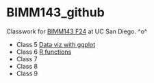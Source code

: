 # BIMM143_github
Classwork for [BIMM143 F24](https://bioboot.github.io/bimm143_F24/) at UC San Diego.
^o^

- Class 5 [Data viz with ggplot](https://github.com/Shellyujia/BIMM143_github/tree/main/BIMM%20143%20Class%205)
- Class 6 [R functions]()
- Class 7 []()
- Class 8 []()
- Class 9 
